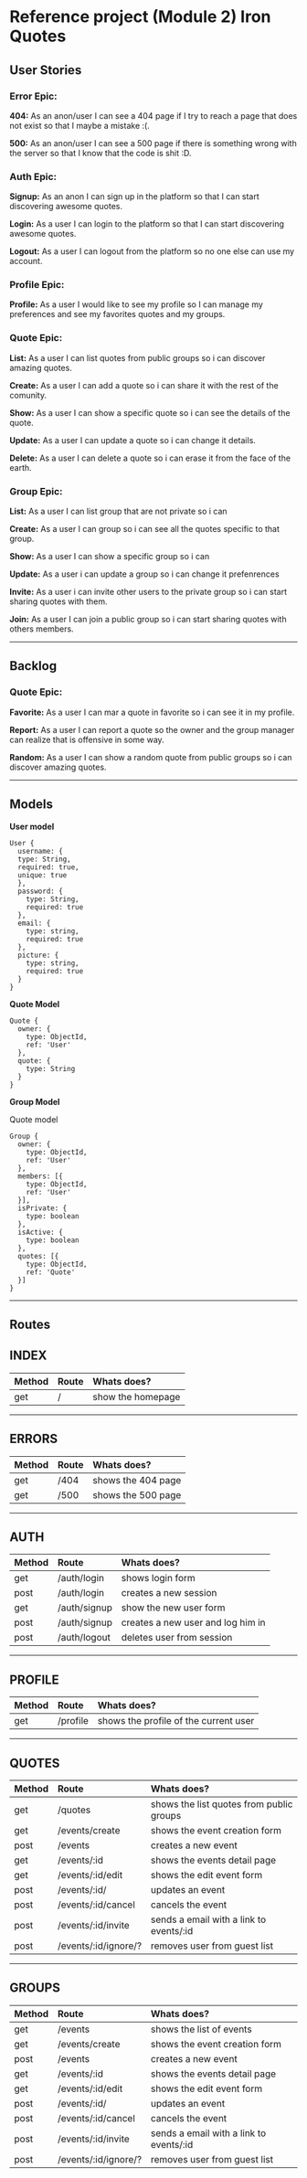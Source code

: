# Reference project (Module 2) **Iron Quotes**

## User Stories

  ### **Error Epic:**
  **404:** As an anon/user I can see a 404 page if I try to reach a page that does not exist so that I maybe a mistake :(.
  
  **500:** As an anon/user I can see a 500 page if there is something wrong with the server so that I know that the code is shit :D.
  
  ### **Auth Epic:**
  **Signup:** As an anon I can sign up in the platform so that I can start discovering awesome quotes.
  
  **Login:** As a user I can login to the platform so that I can start discovering awesome quotes.
  
  **Logout:** As a user I can logout from the platform so no one else can use my account.
  
  ### **Profile Epic:**
  **Profile:** As a user I would like to see my profile so I can manage my preferences and see my favorites quotes and my groups.
  
  ### **Quote Epic:**
  **List:** As a user I can list quotes from public groups so i can discover amazing quotes.

  **Create:** As a user I can add a quote so i can share it with the rest of the comunity.

  **Show:** As a user I can show a specific quote so i can see the details of the quote.

  **Update:** As a user I can update a quote so i can change it details.

  **Delete:** As a user I can delete a quote so i can erase it from the face of the earth.

  ### **Group Epic:**
  **List:** As a user I can list group that are not private so i can

  **Create:** As a user I can group so i can see all the quotes specific to that group.

  **Show:** As a user I can show a specific group so i can 

  **Update:** As a user i can update a group so i can change it prefenrences

  **Invite:** As a user i can invite other users to the private group so i can start sharing quotes with them.

  **Join:** As a user I can join a public group so i can start sharing quotes with others members.

---
## Backlog

  ### **Quote Epic:**
  **Favorite:** As a user I can mar a quote in favorite so i can see it in my profile.

  **Report:** As a user I can report a quote so the owner and the group manager can realize that is offensive in some way.

  **Random:** As a user I can show a random quote from public groups so i can discover amazing quotes.

---
## Models

  **User model**

  ```
  User {
    username: {
    type: String,
    required: true,
    unique: true
    },
    password: {
      type: String,
      required: true
    },
    email: {
      type: string,
      required: true
    },
    picture: {
      type: string,
      required: true
    }
  }
  ```

  **Quote Model**

  ```
  Quote {
    owner: {
      type: ObjectId,
      ref: 'User'
    },
    quote: {
      type: String
    }
  }
  ```

  **Group Model**

  Quote model

  ```
  Group {
    owner: {
      type: ObjectId,
      ref: 'User'
    },
    members: [{
      type: ObjectId,
      ref: 'User'
    }],
    isPrivate: {
      type: boolean
    },
    isActive: {
      type: boolean
    },
    quotes: [{
      type: ObjectId,
      ref: 'Quote'
    }]
  }
  ```

---
## Routes

## INDEX
Method   | Route                       | Whats does?                              |
|:-------|:----------------------------|:-----------------------------------------|
|get     |/                            | show the homepage                        |

---

## ERRORS
Method   | Route                       | Whats does?                              |
|:-------|:----------------------------|:-----------------------------------------|
|get     |/404                         | shows the 404 page                       |
|get     |/500                         | shows the 500 page                       |

---

## AUTH
Method   | Route                       | Whats does?                              |
|:-------|:----------------------------|:-----------------------------------------|
|get     |/auth/login                  | shows login form                         |
|post    |/auth/login                  | creates a new session                    |
|get     |/auth/signup                 | show the new user form                   |
|post    |/auth/signup                 | creates a new user and log him in        |
|post    |/auth/logout                 | deletes user from session                |

---

## PROFILE
Method   | Route                       | Whats does?                              |
|:-------|:----------------------------|:-----------------------------------------|
|get     |/profile                     | shows the profile of the current user    |

---

## QUOTES
Method   | Route                       | Whats does?                              |
|:-------|:----------------------------|:-----------------------------------------|
|get     |/quotes                      | shows the list quotes from public groups |
|get     |/events/create               | shows the event creation form            |
|post    |/events                      | creates a new event                      |
|get     |/events/:id                  | shows the events detail page             |
|get     |/events/:id/edit             | shows the edit event form                |
|post    |/events/:id/                 | updates an event                         |
|post    |/events/:id/cancel           | cancels the event                        |
|post    |/events/:id/invite           | sends a email with a link to events/:id  |
|post    |/events/:id/ignore/?         | removes user from guest list             |

---

## GROUPS
Method   | Route                       | Whats does?                              |
|:-------|:----------------------------|:-----------------------------------------|
|get     |/events                      | shows the list of events                 |
|get     |/events/create               | shows the event creation form            |
|post    |/events                      | creates a new event                      |
|get     |/events/:id                  | shows the events detail page             |
|get     |/events/:id/edit             | shows the edit event form                |
|post    |/events/:id/                 | updates an event                         |
|post    |/events/:id/cancel           | cancels the event                        |
|post    |/events/:id/invite           | sends a email with a link to events/:id  |
|post    |/events/:id/ignore/?         | removes user from guest list             |


